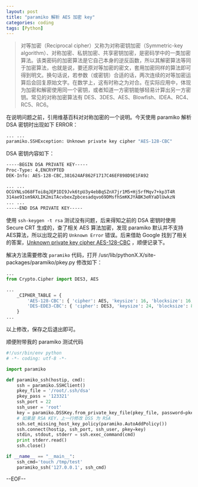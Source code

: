 ```yaml
---
layout: post
title: "paramiko 解析 AES 加密 key"
categories: coding
tags: [Python]
---
```


> 对等加密（Reciprocal cipher）又称为对称密钥加密（Symmetric-key algorithm）、对称加密、私钥加密、共享密钥加密，是密码学中的一类加密算法。该类密码的加密算法是它自己本身的逆反函数，所以其解密算法等同于加密算法，也就是说，要还原对等加密的密文，套用加密同样的算法即可得到明文。换句话说，若参数（或密钥）合适的话，两次连续的对等加密运算后会回复原始文字。在数学上，这有时称之为对合。在实际应用中，体现为加密和解密使用同一个密钥，或者知道一方密钥能够轻易计算出另一方密钥。常见的对称加密算法有 DES、3DES、AES、Blowfish、IDEA、RC4、RC5、RC6。

在说明问题之前，引用维基百科对对称加密的一个说明。今天使用 paramiko 解析 DSA 密钥时出现如下 ERROR：

``` bash
... ...
paramiko.SSHException: Unknown private key cipher "AES-128-CBC"
```

DSA 密钥内容如下：

``` bash
-----BEGIN DSA PRIVATE KEY-----
Proc-Type: 4,ENCRYPTED
DEK-Info: AES-128-CBC,381624AF862F1717C46EF898D9E1FA92

... ...
OCGYNLsO68FToi8qJEP1DI9Jvk6tpU3y4ebBqSZnX7jr1M5+Hj5rfMqv7+kp3T4R
314ae9Ism9AXLIK2miTAcvbexZpbcesadqvo69DMsfhSmKKJYABK3eRYaDlUwkzN
... ...
-----END DSA PRIVATE KEY-----
```

使用 `ssh-keygen -t rsa` 测试没有问题，后来得知之前的 DSA 密钥时使用 Secure CRT 生成的，查了相关 AES 算法加密，发现 paramiko 默认并不支持AES算法，所以出现之前的 `Unknown Error` 错误。后来借助 Google 找到了相关的答案，[Unknown private key cipher AES-128-CBC](http://comments.gmane.org/gmane.comp.python.paramiko/479) ，顺便记录下。

解决方法需要修改 `paramiko` 代码，打开 /usr/lib/pythonX.X/site-packages/paramiko/pkey.py 修改如下：

``` python
...
from Crypto.Cipher import DES3, AES

...
    _CIPHER_TABLE = {
        'AES-128-CBC': { 'cipher': AES, 'keysize': 16, 'blocksize': 16, 'mode': AES.MODE_CBC },
        'DES-EDE3-CBC': { 'cipher': DES3, 'keysize': 24, 'blocksize': 8, 'mode': DES3.MODE_CBC }
    }
...
```

以上修改，保存之后退出即可。

顺便附带我的 paramiko 测试代码

``` python
#!/usr/bin/env python
# -*- coding: utf-8 -*-

import paramiko

def paramiko_ssh(hostip, cmd):
    ssh = paramiko.SSHClient()
    pkey_file = '/root/.ssh/dsa'
    pkey_pass = '123321'
    ssh_port = 22
    ssh_user = 'root'
    key = paramiko.DSSKey.from_private_key_file(pkey_file, password=pkey_pass) 
    # 如果是 RSA KEY，上一行修改 DSS 为 RSA
    ssh.set_missing_host_key_policy(paramiko.AutoAddPolicy())
    ssh.connect(hostip, ssh_port, ssh_user, pkey=key)
    stdin, stdout, stderr = ssh.exec_command(cmd)
    print stderr.read()
    ssh.close()

if __name__ == "__main__":
    ssh_cmd='touch /tmp/test'
    paramiko_ssh('127.0.0.1', ssh_cmd)
```

--EOF--
